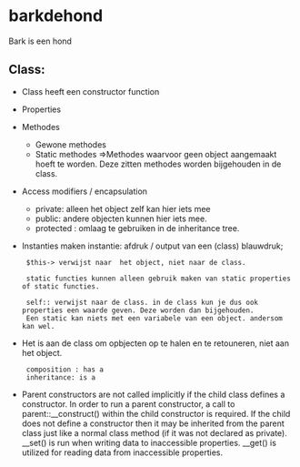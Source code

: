 # barkdehond
Bark is een hond

Class:
-----------------------------
- Class heeft een constructor function
- Properties
- Methodes
    * Gewone methodes
    * Static methodes   =>Methodes waarvoor geen object aangemaakt hoeft te worden. Deze zitten methodes worden bijgehouden in de class.
- Access modifiers / encapsulation
    * private: alleen het object zelf kan hier iets mee
    * public: andere objecten kunnen hier iets mee.
    * protected : omlaag te gebruiken in de inheritance tree.
- Instanties maken
    instantie: afdruk / output van een (class) blauwdruk;

       $this-> verwijst naar  het object, niet naar de class.

       static functies kunnen alleen gebruik maken van static properties of static functies.

       self:: verwijst naar de class. in de class kun je dus ook properties een waarde geven. Deze worden dan bijgehouden.
       Een static kan niets met een variabele van een object. andersom kan wel.

- Het is aan de class om opbjecten op te halen en te retouneren, niet aan het object.


       composition : has a
       inheritance: is a


- Parent constructors are not called implicitly if the child class defines a constructor.
    In order to run a parent constructor, a call to parent::__construct() within the child constructor is required.
    If the child does not define a constructor then it may be inherited from the parent class just
    like a normal class method (if it was not declared as private).
__set() is run when writing data to inaccessible properties.
__get() is utilized for reading data from inaccessible properties.


